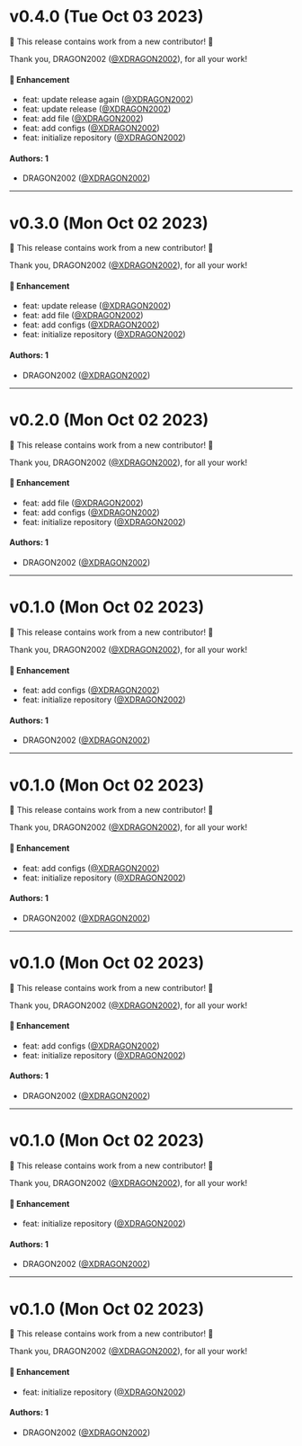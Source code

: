 # v0.4.0 (Tue Oct 03 2023)

:tada: This release contains work from a new contributor! :tada:

Thank you, DRAGON2002 ([@XDRAGON2002](https://github.com/XDRAGON2002)), for all your work!

#### 🚀 Enhancement

- feat: update release again ([@XDRAGON2002](https://github.com/XDRAGON2002))
- feat: update release ([@XDRAGON2002](https://github.com/XDRAGON2002))
- feat: add file ([@XDRAGON2002](https://github.com/XDRAGON2002))
- feat: add configs ([@XDRAGON2002](https://github.com/XDRAGON2002))
- feat: initialize repository ([@XDRAGON2002](https://github.com/XDRAGON2002))

#### Authors: 1

- DRAGON2002 ([@XDRAGON2002](https://github.com/XDRAGON2002))

---

# v0.3.0 (Mon Oct 02 2023)

:tada: This release contains work from a new contributor! :tada:

Thank you, DRAGON2002 ([@XDRAGON2002](https://github.com/XDRAGON2002)), for all your work!

#### 🚀 Enhancement

- feat: update release ([@XDRAGON2002](https://github.com/XDRAGON2002))
- feat: add file ([@XDRAGON2002](https://github.com/XDRAGON2002))
- feat: add configs ([@XDRAGON2002](https://github.com/XDRAGON2002))
- feat: initialize repository ([@XDRAGON2002](https://github.com/XDRAGON2002))

#### Authors: 1

- DRAGON2002 ([@XDRAGON2002](https://github.com/XDRAGON2002))

---

# v0.2.0 (Mon Oct 02 2023)

:tada: This release contains work from a new contributor! :tada:

Thank you, DRAGON2002 ([@XDRAGON2002](https://github.com/XDRAGON2002)), for all your work!

#### 🚀 Enhancement

- feat: add file ([@XDRAGON2002](https://github.com/XDRAGON2002))
- feat: add configs ([@XDRAGON2002](https://github.com/XDRAGON2002))
- feat: initialize repository ([@XDRAGON2002](https://github.com/XDRAGON2002))

#### Authors: 1

- DRAGON2002 ([@XDRAGON2002](https://github.com/XDRAGON2002))

---

# v0.1.0 (Mon Oct 02 2023)

:tada: This release contains work from a new contributor! :tada:

Thank you, DRAGON2002 ([@XDRAGON2002](https://github.com/XDRAGON2002)), for all your work!

#### 🚀 Enhancement

- feat: add configs ([@XDRAGON2002](https://github.com/XDRAGON2002))
- feat: initialize repository ([@XDRAGON2002](https://github.com/XDRAGON2002))

#### Authors: 1

- DRAGON2002 ([@XDRAGON2002](https://github.com/XDRAGON2002))

---

# v0.1.0 (Mon Oct 02 2023)

:tada: This release contains work from a new contributor! :tada:

Thank you, DRAGON2002 ([@XDRAGON2002](https://github.com/XDRAGON2002)), for all your work!

#### 🚀 Enhancement

- feat: add configs ([@XDRAGON2002](https://github.com/XDRAGON2002))
- feat: initialize repository ([@XDRAGON2002](https://github.com/XDRAGON2002))

#### Authors: 1

- DRAGON2002 ([@XDRAGON2002](https://github.com/XDRAGON2002))

---

# v0.1.0 (Mon Oct 02 2023)

:tada: This release contains work from a new contributor! :tada:

Thank you, DRAGON2002 ([@XDRAGON2002](https://github.com/XDRAGON2002)), for all your work!

#### 🚀 Enhancement

- feat: add configs ([@XDRAGON2002](https://github.com/XDRAGON2002))
- feat: initialize repository ([@XDRAGON2002](https://github.com/XDRAGON2002))

#### Authors: 1

- DRAGON2002 ([@XDRAGON2002](https://github.com/XDRAGON2002))

---

# v0.1.0 (Mon Oct 02 2023)

:tada: This release contains work from a new contributor! :tada:

Thank you, DRAGON2002 ([@XDRAGON2002](https://github.com/XDRAGON2002)), for all your work!

#### 🚀 Enhancement

- feat: initialize repository ([@XDRAGON2002](https://github.com/XDRAGON2002))

#### Authors: 1

- DRAGON2002 ([@XDRAGON2002](https://github.com/XDRAGON2002))

---

# v0.1.0 (Mon Oct 02 2023)

:tada: This release contains work from a new contributor! :tada:

Thank you, DRAGON2002 ([@XDRAGON2002](https://github.com/XDRAGON2002)), for all your work!

#### 🚀 Enhancement

- feat: initialize repository ([@XDRAGON2002](https://github.com/XDRAGON2002))

#### Authors: 1

- DRAGON2002 ([@XDRAGON2002](https://github.com/XDRAGON2002))
